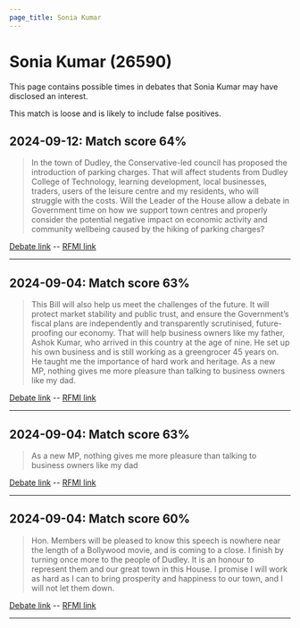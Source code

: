 ```yaml
---
page_title: Sonia Kumar
---
```


# Sonia Kumar  (26590)

This page contains possible times in debates that Sonia Kumar may have disclosed an interest.

This match is loose and is likely to include false positives. 



## 2024-09-12: Match score 64%

>In the town of Dudley, the Conservative-led council has proposed the introduction of parking charges. That will affect students from Dudley College of Technology, learning development, local businesses, traders, users of the leisure centre and my residents, who will struggle with the costs. Will the Leader of the House allow a debate in Government time on how we support town centres and properly consider the potential negative impact on economic activity and community wellbeing caused by the hiking of parking charges?

[Debate link](https://www.theyworkforyou.com/debates/?id=2024-09-12b.979.2)  --  [RFMI link](https://www.theyworkforyou.com/mp/26590/register)


---



## 2024-09-04: Match score 63%

>This Bill will also help us meet the challenges of the future. It will protect market stability and public trust, and ensure the Government’s fiscal plans are independently and transparently scrutinised, future-proofing our economy. That will help business owners like my father, Ashok Kumar, who arrived in this country at the age of nine. He set up his own business and is still working as a greengrocer 45 years on. He taught me the importance of hard work and heritage. As a new MP, nothing gives me more pleasure than talking to business owners like my dad.

[Debate link](https://www.theyworkforyou.com/debates/?id=2024-09-04b.366.1)  --  [RFMI link](https://www.theyworkforyou.com/mp/26590/register)


---



## 2024-09-04: Match score 63%

>As a new MP, nothing gives me more pleasure than talking to business owners like my dad

[Debate link](https://www.theyworkforyou.com/debates/?id=2024-09-04b.366.1)  --  [RFMI link](https://www.theyworkforyou.com/mp/26590/register)


---



## 2024-09-04: Match score 60%

>Hon. Members will be pleased to know this speech is nowhere near the length of a Bollywood movie, and is coming to a close. I finish by turning once more to the people of Dudley. It is an honour to represent them and our great town in this House. I promise I will work as hard as I can to bring prosperity and happiness to our town, and I will not let them down.

[Debate link](https://www.theyworkforyou.com/debates/?id=2024-09-04b.366.1)  --  [RFMI link](https://www.theyworkforyou.com/mp/26590/register)


---

